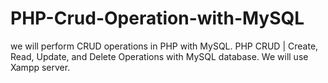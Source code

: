 # PHP-Crud-Operation-with-MySQL
we will perform CRUD operations in PHP with MySQL. PHP CRUD | Create, Read, Update, and Delete Operations with MySQL database. We will use Xampp server.
